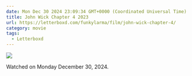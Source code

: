 ```yaml
---
date: Mon Dec 30 2024 23:09:34 GMT+0000 (Coordinated Universal Time)
title: John Wick Chapter 4 2023
url: https://letterboxd.com/funkylarma/film/john-wick-chapter-4/
category: movie
tags:
  - Letterboxd
---
```


![](https://a.ltrbxd.com/resized/film-poster/5/3/0/8/8/2/530882-john-wick-chapter-4-0-600-0-900-crop.jpg?v=bc32219057)

Watched on Monday December 30, 2024.
